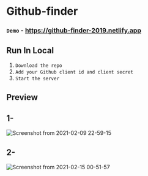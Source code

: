 # Github-finder
### `Demo` - https://github-finder-2019.netlify.app

## Run In Local
1. `Download the repo`
2. `Add your Github client id and client secret`
3. `Start the server`

## Preview
## 1-

![Screenshot from 2021-02-09 22-59-15](https://user-images.githubusercontent.com/53392598/107402957-922aa980-6b2a-11eb-84d1-695c3f38a80f.png)

## 2-

![Screenshot from 2021-02-15 00-51-57](https://user-images.githubusercontent.com/53392598/107886791-35fbc700-6f28-11eb-9bbd-cee047495eca.png)
